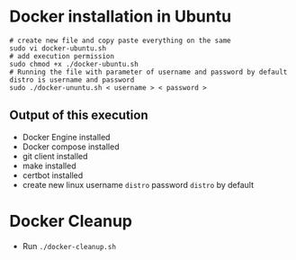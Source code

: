 # Docker installation in Ubuntu
```shell
# create new file and copy paste everything on the same
sudo vi docker-ubuntu.sh 
# add execution permission
sudo chmod +x ./docker-ubuntu.sh
# Running the file with parameter of username and password by default distro is username and password
sudo ./docker-ununtu.sh < username > < password >
```
## Output of this execution

* Docker Engine installed
* Docker compose installed
* git client installed
* make installed
* certbot installed
* create new linux username `distro` password `distro` by default

# Docker Cleanup
* Run `./docker-cleanup.sh`